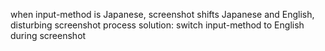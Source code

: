 when input-method is Japanese, screenshot shifts Japanese and English, disturbing screenshot process
solution:
  switch input-method to English during screenshot
